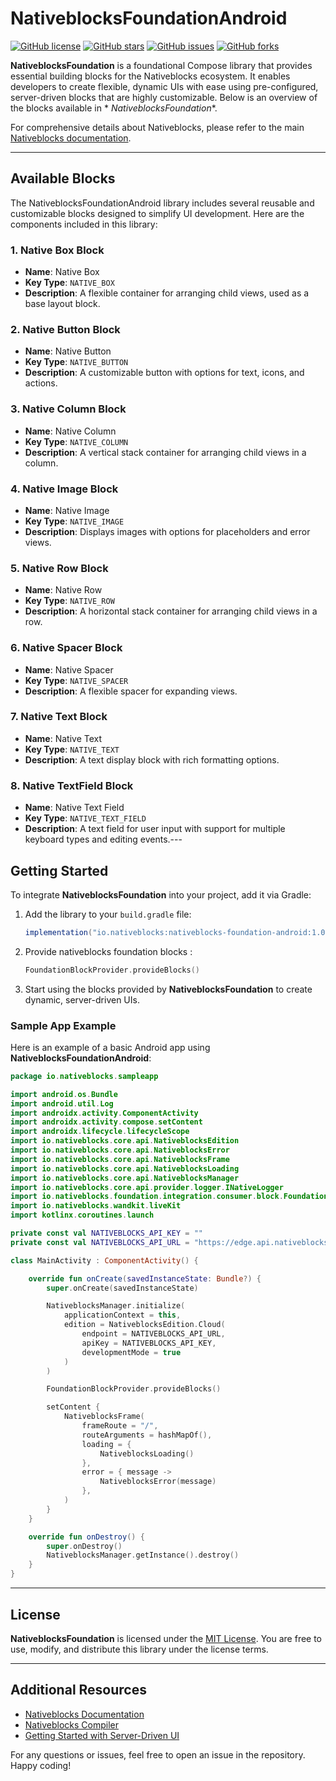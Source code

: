 # NativeblocksFoundationAndroid

[![GitHub license](https://img.shields.io/badge/license-MIT-blue.svg)](LICENSE) [![GitHub stars](https://img.shields.io/github/stars/nativeblocks/nativeblocks-foundation-android.svg)](https://github.com/nativeblocks/nativeblocks-foundation-android/stargazers) [![GitHub issues](https://img.shields.io/github/issues/nativeblocks/nativeblocks-foundation-android.svg)](https://github.com/nativeblocks/nativeblocks-foundation-android/issues) [![GitHub forks](https://img.shields.io/github/forks/nativeblocks/nativeblocks-foundation-android.svg)](https://github.com/nativeblocks/nativeblocks-foundation-android/network)

**NativeblocksFoundation** is a foundational Compose library that provides essential building blocks for the
Nativeblocks ecosystem. It enables developers to create flexible, dynamic UIs with ease using pre-configured,
server-driven blocks that are highly customizable. Below is an overview of the blocks available in *
*NativeblocksFoundation**.

For comprehensive details about Nativeblocks, please refer to the
main [Nativeblocks documentation](https://nativeblocks.io/docs/get-started/introduction/).

---

## Available Blocks

The NativeblocksFoundationAndroid library includes several reusable and customizable blocks designed to simplify UI
development. Here are the components included in this library:

### 1. Native Box Block

- **Name**: Native Box
- **Key Type**: `NATIVE_BOX`
- **Description**: A flexible container for arranging child views, used as a base layout block.

### 2. Native Button Block

- **Name**: Native Button
- **Key Type**: `NATIVE_BUTTON`
- **Description**: A customizable button with options for text, icons, and actions.

### 3. Native Column Block

- **Name**: Native Column
- **Key Type**: `NATIVE_COLUMN`
- **Description**: A vertical stack container for arranging child views in a column.

### 4. Native Image Block

- **Name**: Native Image
- **Key Type**: `NATIVE_IMAGE`
- **Description**: Displays images with options for placeholders and error views.

### 5. Native Row Block

- **Name**: Native Row
- **Key Type**: `NATIVE_ROW`
- **Description**: A horizontal stack container for arranging child views in a row.

### 6. Native Spacer Block

- **Name**: Native Spacer
- **Key Type**: `NATIVE_SPACER`
- **Description**: A flexible spacer for expanding views.

### 7. Native Text Block

- **Name**: Native Text
- **Key Type**: `NATIVE_TEXT`
- **Description**: A text display block with rich formatting options.

### 8. Native TextField Block

- **Name**: Native Text Field
- **Key Type**: `NATIVE_TEXT_FIELD`
- **Description**: A text field for user input with support for multiple keyboard types and editing events.---

## Getting Started

To integrate **NativeblocksFoundation** into your project, add it via Gradle:

1. Add the library to your `build.gradle` file:

    ```gradle
    implementation("io.nativeblocks:nativeblocks-foundation-android:1.0.0")
    ```

2. Provide nativeblocks foundation blocks :

    ```kotlin
    FoundationBlockProvider.provideBlocks()
    ```

3. Start using the blocks provided by **NativeblocksFoundation** to create dynamic, server-driven UIs.

### Sample App Example

Here is an example of a basic Android app using **NativeblocksFoundationAndroid**:

```kotlin
package io.nativeblocks.sampleapp

import android.os.Bundle
import android.util.Log
import androidx.activity.ComponentActivity
import androidx.activity.compose.setContent
import androidx.lifecycle.lifecycleScope
import io.nativeblocks.core.api.NativeblocksEdition
import io.nativeblocks.core.api.NativeblocksError
import io.nativeblocks.core.api.NativeblocksFrame
import io.nativeblocks.core.api.NativeblocksLoading
import io.nativeblocks.core.api.NativeblocksManager
import io.nativeblocks.core.api.provider.logger.INativeLogger
import io.nativeblocks.foundation.integration.consumer.block.FoundationBlockProvider
import io.nativeblocks.wandkit.liveKit
import kotlinx.coroutines.launch

private const val NATIVEBLOCKS_API_KEY = ""
private const val NATIVEBLOCKS_API_URL = "https://edge.api.nativeblocks.io/gateway"

class MainActivity : ComponentActivity() {

    override fun onCreate(savedInstanceState: Bundle?) {
        super.onCreate(savedInstanceState)

        NativeblocksManager.initialize(
            applicationContext = this,
            edition = NativeblocksEdition.Cloud(
                endpoint = NATIVEBLOCKS_API_URL,
                apiKey = NATIVEBLOCKS_API_KEY,
                developmentMode = true
            )
        )

        FoundationBlockProvider.provideBlocks()

        setContent {
            NativeblocksFrame(
                frameRoute = "/",
                routeArguments = hashMapOf(),
                loading = {
                    NativeblocksLoading()
                },
                error = { message ->
                    NativeblocksError(message)
                },
            )
        }
    }

    override fun onDestroy() {
        super.onDestroy()
        NativeblocksManager.getInstance().destroy()
    }
}
```

---

## License

**NativeblocksFoundation** is licensed under the [MIT License](LICENSE). You are free to use, modify, and distribute
this library under the license terms.

---

## Additional Resources

- [Nativeblocks Documentation](https://nativeblocks.io/docs/get-started/introduction/)
- [Nativeblocks Compiler](https://nativeblocks.io/docs/compiler/kotlin-block/)
- [Getting Started with Server-Driven UI](https://nativeblocks.io/blog/server-driven-ui-introduction/)

For any questions or issues, feel free to open an issue in the repository. Happy coding!

